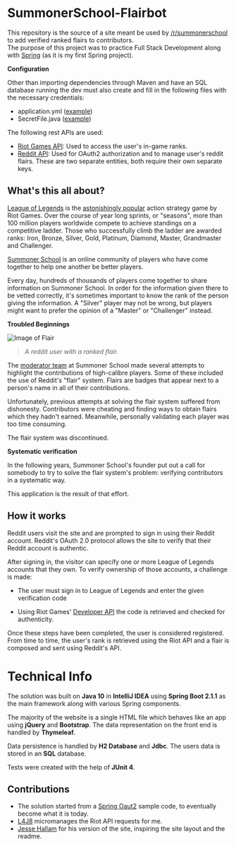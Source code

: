 # SummonerSchool-Flairbot

This repository is the source of a site meant be used by [/r/summonerschool](https://reddit.com/r/summonerschool) to add verified ranked flairs to contributors.  
The purpose of this project was to practice Full Stack Development along with [Spring](https://spring.io/) (as it is my first Spring project).

**Configuration**

Other than importing dependencies through Maven and have an SQL database running the dev must also create and fill in the following files with the necessary credentials:  
* application.yml ([example](https://github.com/thorasine/ssc-flairbot/blob/master/src/main/resources/application.yml.example))  
* SecretFile.java ([example](https://github.com/thorasine/ssc-flairbot/blob/master/src/main/java/ssc_flairbot/SecretFile.java.example))   

The following rest APIs are used:  
* [Riot Games API](https://developer.riotgames.com/): Used to access the user's in-game ranks.  
* [Reddit API](https://www.reddit.com/dev/api/):      Used for OAuth2 authorization and to manage user's reddit flairs. These are two separate entities, both require their own separate keys.  

## What's this all about?

[League of Legends](https://www.leagueoflegends.com) is the [astonishingly popular](https://www.google.ca/url?sa=t&rct=j&q=&esrc=s&source=web&cd=3&cad=rja&uact=8&ved=0ahUKEwjthcqmzsrLAhVDmYMKHa86CVEQFggmMAI&url=http%3A%2F%2Fwww.forbes.com%2Fsites%2Finsertcoin%2F2014%2F01%2F27%2Friots-league-of-legends-reveals-astonishing-27-million-daily-players-67-million-monthly%2F&usg=AFQjCNHMpPx45j6T40Fs9F6DvhkAP1JUng&sig2=abwf3efOnI3xx15Wvinxzg) action strategy game by Riot Games.
Over the course of year long sprints, or "seasons", more than 100 million players worldwide compete to achieve standings on a competitive ladder.
Those who successfully climb the ladder are awarded ranks: Iron, Bronze, Silver, Gold, Platinum, Diamond, Master, Grandmaster and Challenger.

[Summoner School](https://reddit.com/r/summonerschool) is an online community of players who have come together to help one another be better players.

Every day, hundreds of thousands of players come together to share information on Summoner School. In order for the information given there to be vetted correctly, it's sometimes
important to know the rank of the person giving the information. A "Silver" player may not be wrong, but players might want to prefer the opinion of a "Master" or "Challenger" instead.

**Troubled Beginnings**

![Image of Flair](http://i.imgur.com/k5PDjdg.png)

> *A reddit user with a ranked flair.*

The [moderator team](https://www.reddit.com/r/summonerschool/about/moderators) at Summoner School made several attempts to highlight the contributions of high-calibre players.
Some of these included the use of Reddit's "flair" system. Flairs are badges that appear next to a person's name in all of their contributions.

Unfortunately, previous attempts at solving the flair system suffered from dishonesty. Contributors were cheating and finding ways
to obtain flairs which they hadn't earned. Meanwhile, personally validating each player was too time consuming.

The flair system was discontinued.

**Systematic verification**

In the following years, Summoner School's founder put out a call for somebody to try to solve the flair system's problem: verifying contributors in a systematic way.

This application is the result of that effort.

## How it works

Reddit users visit the site and are prompted to sign in using their Reddit account. Reddit's OAuth 2.0 protocol allows the site to verify that 
their Reddit account is authentic.

After signing in, the visitor can specify one or more League of Legends accounts that they own. To verify ownership of those accounts, a challenge is made:

* The user must sign in to League of Legends and enter the given verification code

* Using Riot Games' [Developer API](https://developer.riotgames.com/) the code is retrieved and checked for authenticity.

Once these steps have been completed, the user is considered registered. From time to time, the user's rank is retrieved using the Riot API and
a flair is composed and sent using Reddit's API.

# Technical Info

The solution was built on **Java 10** in **IntelliJ IDEA** using **Spring Boot 2.1.1** as the main framework along with various Spring components.  

The majority of the website is a single HTML file which behaves like an app using **jQuery** and **Bootstrap**. The data representation on the front end is handled by **Thymeleaf**.  

Data persistence is handled by **H2 Database** and **Jdbc**. The users data is stored in an **SQL** database.  

Tests were created with the help of **JUnit 4**.  

## Contributions

* The solution started from a [Spring Oaut2](https://github.com/vymiyai/spring-oauth2-discord) sample code, to eventually become what it is today.
* [L4J8](https://github.com/domisum/L4J8) micromanages the Riot API requests for me.
* [Jesse Hallam](https://github.com/jessehallam) for his version of the site, inspiring the site layout and the readme.
